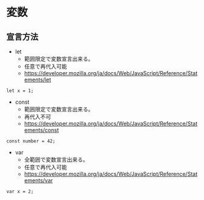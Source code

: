 # 変数
## 宣言方法
* let  
  * 範囲限定で変数宣言出来る。
  * 任意で再代入可能
  * https://developer.mozilla.org/ja/docs/Web/JavaScript/Reference/Statements/let
 ```
 let x = 1;
 ```
  
* const
  *  範囲限定で変数宣言出来る。
  *  再代入不可
  *  https://developer.mozilla.org/ja/docs/Web/JavaScript/Reference/Statements/const
```
const number = 42;
```

* var
  *  全範囲で変数宣言出来る。
  *  任意で再代入可能
  *  https://developer.mozilla.org/ja/docs/Web/JavaScript/Reference/Statements/var
```
var x = 2;
```
